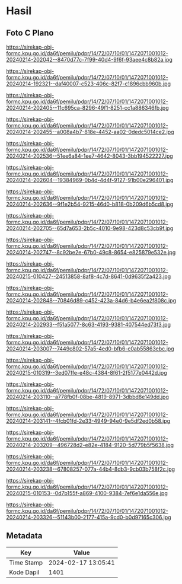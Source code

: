 # Hasil

## Foto C Plano

https://sirekap-obj-formc.kpu.go.id/da6f/pemilu/pdpr/14/72/07/10/01/1472071001012-20240214-202042--8470d77c-7f99-40d4-9f6f-93aee4c8b82a.jpg

https://sirekap-obj-formc.kpu.go.id/da6f/pemilu/pdpr/14/72/07/10/01/1472071001012-20240214-192321--daf40007-c523-406c-82f7-c1896cbb960b.jpg

https://sirekap-obj-formc.kpu.go.id/da6f/pemilu/pdpr/14/72/07/10/01/1472071001012-20240214-202405--11c695ca-8296-49f1-8251-cc1a886346fb.jpg

https://sirekap-obj-formc.kpu.go.id/da6f/pemilu/pdpr/14/72/07/10/01/1472071001012-20240214-202455--a008a4b7-818e-4452-aa02-0dedc5014ce2.jpg

https://sirekap-obj-formc.kpu.go.id/da6f/pemilu/pdpr/14/72/07/10/01/1472071001012-20240214-202536--51ee6a84-1ee7-4642-8043-3bb194522227.jpg

https://sirekap-obj-formc.kpu.go.id/da6f/pemilu/pdpr/14/72/07/10/01/1472071001012-20240214-202604--19384969-0b4d-4d4f-9127-91b00e296401.jpg

https://sirekap-obj-formc.kpu.go.id/da6f/pemilu/pdpr/14/72/07/10/01/1472071001012-20240214-202636--9f1e2b54-9215-46d0-b818-0b209d6b5cd8.jpg

https://sirekap-obj-formc.kpu.go.id/da6f/pemilu/pdpr/14/72/07/10/01/1472071001012-20240214-202705--65d7a653-2b5c-4010-9e98-423d8c53cb9f.jpg

https://sirekap-obj-formc.kpu.go.id/da6f/pemilu/pdpr/14/72/07/10/01/1472071001012-20240214-202747--8c92be2e-67b0-49c8-8654-e825879e532e.jpg

https://sirekap-obj-formc.kpu.go.id/da6f/pemilu/pdpr/14/72/07/10/01/1472071001012-20240215-010427--24513858-8af8-4c7d-8641-0d9635f2a423.jpg

https://sirekap-obj-formc.kpu.go.id/da6f/pemilu/pdpr/14/72/07/10/01/1472071001012-20240214-202848--70846d89-c452-423a-84d6-b4e6ea2f808c.jpg

https://sirekap-obj-formc.kpu.go.id/da6f/pemilu/pdpr/14/72/07/10/01/1472071001012-20240214-202933--f51a5077-8c63-4193-9381-407544ed73f3.jpg

https://sirekap-obj-formc.kpu.go.id/da6f/pemilu/pdpr/14/72/07/10/01/1472071001012-20240214-203007--7449c802-57a5-4ed0-bfb6-c0ab55863ebc.jpg

https://sirekap-obj-formc.kpu.go.id/da6f/pemilu/pdpr/14/72/07/10/01/1472071001012-20240215-010319--3ed07ffe-e48c-4384-8f61-2f5177e0442d.jpg

https://sirekap-obj-formc.kpu.go.id/da6f/pemilu/pdpr/14/72/07/10/01/1472071001012-20240214-203110--a778fb0f-08be-4819-8971-3dbbd8e149dd.jpg

https://sirekap-obj-formc.kpu.go.id/da6f/pemilu/pdpr/14/72/07/10/01/1472071001012-20240214-203141--4fcb01fd-2e33-4949-94e0-9e5df2ed0b58.jpg

https://sirekap-obj-formc.kpu.go.id/da6f/pemilu/pdpr/14/72/07/10/01/1472071001012-20240214-203209--496728d2-e82e-4184-9120-5d779b5f5638.jpg

https://sirekap-obj-formc.kpu.go.id/da6f/pemilu/pdpr/14/72/07/10/01/1472071001012-20240214-203238--67808257-077a-44b4-8db3-9cb03b758f2c.jpg

https://sirekap-obj-formc.kpu.go.id/da6f/pemilu/pdpr/14/72/07/10/01/1472071001012-20240215-010153--0d7b155f-a869-4100-9384-7ef6e1da556e.jpg

https://sirekap-obj-formc.kpu.go.id/da6f/pemilu/pdpr/14/72/07/10/01/1472071001012-20240214-203326--51143b00-2177-415a-9cd0-b0d97165c306.jpg


## Metadata

| Key        | Value               |
| ---------- | ------------------- |
| Time Stamp | 2024-02-17 13:05:41 |
| Kode Dapil | 1401                |



